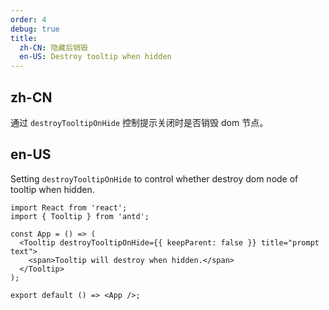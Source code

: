 ```yaml
---
order: 4
debug: true
title:
  zh-CN: 隐藏后销毁
  en-US: Destroy tooltip when hidden
---
```


## zh-CN

通过 `destroyTooltipOnHide` 控制提示关闭时是否销毁 dom 节点。

## en-US

Setting `destroyTooltipOnHide` to control whether destroy dom node of tooltip when hidden.

```tsx
import React from 'react';
import { Tooltip } from 'antd';

const App = () => (
  <Tooltip destroyTooltipOnHide={{ keepParent: false }} title="prompt text">
    <span>Tooltip will destroy when hidden.</span>
  </Tooltip>
);

export default () => <App />;
```
